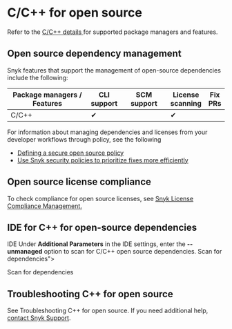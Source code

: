 # C/C++ for open source

Refer to the [C/C++ details ](./)for supported package managers and features.

## Open source dependency management

Snyk features that support the management of open-source dependencies include the following:

<table><thead><tr><th width="250">Package managers / Features</th><th>CLI support</th><th width="116">SCM support</th><th>License scanning</th><th>Fix PRs</th></tr></thead><tbody><tr><td>C/C++</td><td>✔︎</td><td></td><td>✔︎</td><td></td></tr></tbody></table>

For information about managing dependencies and licenses from your developer workflows through policy, see the following

* [Defining a secure open source policy](https://snyk.io/series/open-source-security/open-source-policy/)
* [Use Snyk security policies to prioritize fixes more efficiently](https://snyk.io/blog/snyk-security-policies/)

## Open source license compliance

To check compliance for open source licenses, see [Snyk License Compliance Management.](../../scan-with-snyk/snyk-open-source/scan-open-source-libraries-and-licenses/snyk-license-compliance-management.md)

## IDE for C++ for open-source dependencies

IDE Under **Additional Parameters** in the IDE settings, enter the **--unmanaged** option to scan for C/C++ open source dependencies. Scan for dependencies">

Scan for dependencies

## Troubleshooting C++ for open source

See Troubleshooting C++ for open source. If you need additional help, [contact Snyk Support](https://support.snyk.io).
